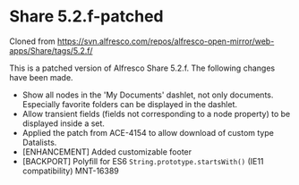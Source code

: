 Share 5.2.f-patched
===================

Cloned from https://svn.alfresco.com/repos/alfresco-open-mirror/web-apps/Share/tags/5.2.f/

This is a patched version of Alfresco Share 5.2.f. The following changes have been made.

* Show all nodes in the 'My Documents' dashlet, not only documents. Especially favorite folders can be displayed in the dashlet.
* Allow transient fields (fields not corresponding to a node property)  to be displayed inside a set.
* Applied the patch from ACE-4154 to allow download of custom type Datalists.
* [ENHANCEMENT] Added customizable footer
* [BACKPORT] Polyfill for ES6 `String.prototype.startsWith()` (IE11 compatibility) MNT-16389
